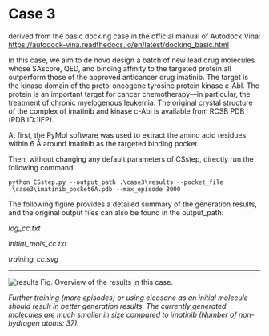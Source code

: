 Case 3
===
derived from the basic docking case in the official manual of Autodock Vina: https://autodock-vina.readthedocs.io/en/latest/docking_basic.html

In this case, we aim to de novo design a batch of new lead drug molecules whose SAscore, QED, and binding affinity to the targeted protein all outperform those of the approved anticancer drug imatinib. The target is the kinase domain of the proto-oncogene tyrosine protein kinase c-Abl. The protein is an important target for cancer chemotherapy—in particular, the treatment of chronic myelogenous leukemia. The original crystal structure of the complex of imatinib and kinase c-Abl is available from RCSB PDB (PDB ID:1IEP).

At first, the PyMol software was used to extract the amino acid residues within 6 Å around imatinib as the targeted binding pocket.

Then, without changing any default parameters of CSstep, directly run the following command: 
```
python CSstep.py --output_path .\case3\results --pocket_file .\case3\imatinib_pocket6A.pdb --max_episode 8000
```
The following figure provides a detailed summary of the generation results, and the original output files can also be found in the output_path:

*log_cc.txt*

*initial_mols_cc.txt*

*training_cc.svg*

----
![results](https://github.com/user-attachments/assets/0db1f94e-796f-4ef2-9316-5aef9eb82b58)
Fig. Overview of the results in this case.

*Further training (more episodes) or using eicosane as an initial molecule should result in better generation results. The currently generated molecules are much smaller in size compared to imatinib (Number of non-hydrogen atoms: 37).*
